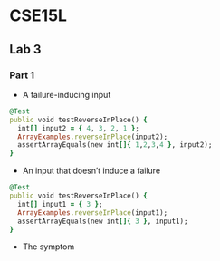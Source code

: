 # CSE15L
## Lab 3

### Part 1
+ A failure-inducing input
```ruby
@Test 
public void testReverseInPlace() {
  int[] input2 = { 4, 3, 2, 1 }; 
  ArrayExamples.reverseInPlace(input2);
  assertArrayEquals(new int[]{ 1,2,3,4 }, input2);
}
```
+ An input that doesn’t induce a failure
```ruby
@Test 
public void testReverseInPlace() {
  int[] input1 = { 3 }; 
  ArrayExamples.reverseInPlace(input1);
  assertArrayEquals(new int[]{ 3 }, input1);
}
```
+ The symptom
```ruby


```
